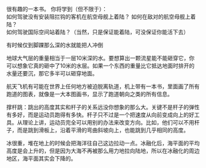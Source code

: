 很有趣的一本书。
你将学到（但不限于）：  
如何驾驶没有安装阻拦钩的客机在航空母舰上着陆？
如何在敌对的航空母舰上着陆？  
如何驾驶国际空间站着陆？（当然，只是保证能着陆，可没保证你能活下去）  


有时候仅到脚踝那么深的水就能把人冲倒  

地球大气层的重量相当于一层10米深的水。要想算出一颗流星能不能砸穿它，你可以想象它真的砸中了10米的水层。如果一个东西的重量比它抵达地面时排开的水量还要沉，那它多半可以砸穿地面。  

航天飞机有可能在世界上任何地方被迫脱离轨道，机上带有一本书，里面画了所有跑道的图表，就像是一大本图画书，显示了跑道朝向之类的所有信息。

撑杆跳：跳出的高度其实和杆子的关系远没你想象的那么大。关键不是杆子的弹性有多好，而是运动员跑得有多快。杆子只不过是一个把速度从向前变成向上的好工具。从理论上讲，运动员完全可以用别的办法来改变方向。比如，他们可以不用杆子，而是跳到滑板上，沿着平滑的弯曲斜坡向上，也能跳到几乎相同的高度。  

冰很重，堆在地上的时候会把海洋往自己这边拉动一点。冰融化后，海平面的平均高度是会上升的，但是因为大海不再被那么用力地拉向陆地，所以在冰融化的周边地区，海平面其实会下降的。
